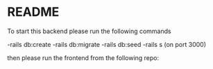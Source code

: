 # README
To start this backend please run the following commands

-rails db:create
-rails db:migrate
-rails db:seed
-rails s (on port 3000)

then please run the frontend from the following repo:
